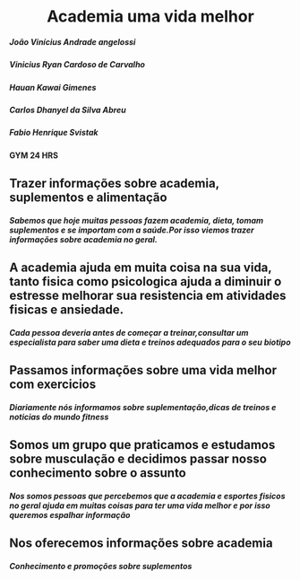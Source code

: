 <html>
  <h1 align="center"> Academia uma vida melhor</h1>

<h5 align=”right”>João Vinícius Andrade angelossi</h5>
<h5 align=”right”>Vinicius Ryan Cardoso de Carvalho</h5>
<h5 align=”right”>Hauan Kawai Gimenes</h5>
<h5 align=”right”>Carlos Dhanyel da Silva Abreu</h5>
<h5 align=”right”>Fabio Henrique Svistak</h5>

<b>GYM 24 HRS<b>

<h2 align=”left”> <b>Trazer informações sobre academia, suplementos e alimentação</h2><b>
<h5 align=“justify”> <p>Sabemos que hoje muitas pessoas fazem academia, dieta, tomam suplementos e se importam com a saúde.Por isso viemos trazer informações sobre academia no geral. </h5> 

<h2 align=”left”> <b> A academia ajuda em muita coisa na sua vida, tanto fisica como psicologica ajuda a diminuir o estresse melhorar sua resistencia em atividades fisicas e ansiedade. </h2><b>
<h5 align=“justify”> <p>Cada pessoa deveria antes de começar a treinar,consultar um especialista para saber uma dieta e treinos adequados para o seu biotipo </h5> 

<h2 align=”left”> <b>Passamos informações sobre uma vida melhor com exercicios</h2><b>
<h5 align=“justify”> <p>Diariamente nós informamos sobre suplementação,dicas de treinos e noticias do mundo fitness</h5> 

<h2 align=”left”> <b>Somos um grupo que praticamos e estudamos sobre musculação e decidimos passar nosso conhecimento sobre o assunto</h2><b>
<h5 align=“justify”> <p>Nos somos pessoas que percebemos que a academia e esportes fisicos no geral ajuda em muitas coisas para ter uma vida melhor e por isso queremos espalhar informação</h5> 

<h2 align=”left”> <b>Nos oferecemos informações sobre academia</h2><b>
<h5 align=“justify”> <p>Conhecimento e promoções sobre suplementos</h5> 
</html>
